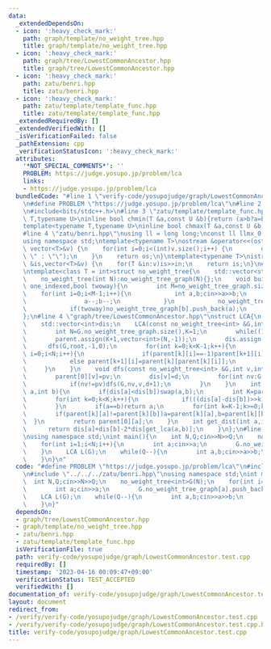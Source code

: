 ```yaml
---
data:
  _extendedDependsOn:
  - icon: ':heavy_check_mark:'
    path: graph/template/no_weight_tree.hpp
    title: graph/template/no_weight_tree.hpp
  - icon: ':heavy_check_mark:'
    path: graph/tree/LowestCommonAncestor.hpp
    title: graph/tree/LowestCommonAncestor.hpp
  - icon: ':heavy_check_mark:'
    path: zatu/benri.hpp
    title: zatu/benri.hpp
  - icon: ':heavy_check_mark:'
    path: zatu/template/template_func.hpp
    title: zatu/template/template_func.hpp
  _extendedRequiredBy: []
  _extendedVerifiedWith: []
  _isVerificationFailed: false
  _pathExtension: cpp
  _verificationStatusIcon: ':heavy_check_mark:'
  attributes:
    '*NOT_SPECIAL_COMMENTS*': ''
    PROBLEM: https://judge.yosupo.jp/problem/lca
    links:
    - https://judge.yosupo.jp/problem/lca
  bundledCode: "#line 1 \"verify-code/yosupojudge/graph/LowestCommonAncestor.test.cpp\"\
    \n#define PROBLEM \"https://judge.yosupo.jp/problem/lca\"\n#line 2 \"zatu/benri.hpp\"\
    \n#include<bits/stdc++.h>\n#line 3 \"zatu/template/template_func.hpp\"\ntemplate<typename\
    \ T,typename U>\ninline bool chmin(T &a,const U &b){return (a>b?a=b,true:false);}\n\
    template<typename T,typename U>\ninline bool chmax(T &a,const U &b){return (a<b?a=b,true:false);}\n\
    #line 4 \"zatu/benri.hpp\"\nusing ll = long long;\nconst ll llmx_0 = 1152921504606846976;\n\
    using namespace std;\ntemplate<typename T>\nostream &operator<<(ostream &os,const\
    \ vector<T>&v) {\n    for(int i=0;i<(int)v.size();i++) {\n        os<<v[i]<<(i!=(int)v.size()-1?\"\
    \ \" : \"\");\n    }\n    return os;\n}\ntemplate<typename T>\nistream &operator>>(istream\
    \ &is,vector<T>&v) {\n    for(T &in:v)is>>in;\n    return is;\n}\n#line 3 \"graph/template/no_weight_tree.hpp\"\
    \ntemplate<class T = int>struct no_weight_tree{\n    std::vector<std::vector<T>>no_weight_tree_graph;\n\
    \    no_weight_tree(int N):no_weight_tree_graph(N){};\n    void build__noweight_tree_input_edge(bool\
    \ one_indexed,bool twoway){\n        int M=no_weight_tree_graph.size();\n    \
    \    for(int i=0;i<M-1;i++){\n            int a,b;cin>>a>>b;\n            if(one_indexed){\n\
    \                a--;b--;\n            }\n            no_weight_tree_graph[a].push_back(b);\n\
    \            if(twoway)no_weight_tree_graph[b].push_back(a);\n        }\n    }\n\
    };\n#line 4 \"graph/tree/LowestCommonAncestor.hpp\"\nstruct LCA{\n    std::vector<std::vector<int>>parent;\n\
    \    std::vector<int>dis;\n    LCA(const no_weight_tree<int> &G,int root=0){\n\
    \        int N=G.no_weight_tree_graph.size(),K=1;\n        while((1<<K)<N)K++;\n\
    \        parent.assign(K+1,vector<int>(N,-1));\n        dis.assign(N,-1);\n  \
    \      dfs(G,root,-1,0);\n        for(int k=0;k<K-1;k++){\n            for(int\
    \ i=0;i<N;i++){\n                if(parent[k][i]==-1)parent[k+1][i]=-1;\n    \
    \            else parent[k+1][i]=parent[k][parent[k][i]];\n            }\n   \
    \     }\n    }\n    void dfs(const no_weight_tree<int> &G,int v,int pv,int d){\n\
    \        parent[0][v]=pv;\n        dis[v]=d;\n        for(int nv:G.no_weight_tree_graph[v]){\n\
    \            if(nv!=pv)dfs(G,nv,v,d+1);\n        }\n    }\n    int get_lca(int\
    \ a,int b){\n        if(dis[a]<dis[b])swap(a,b);\n        int K=parent.size();\n\
    \        for(int k=0;k<K;k++){\n            if(((dis[a]-dis[b])>>k)&1)a=parent[k][a];\n\
    \        }\n        if(a==b)return a;\n        for(int k=K-1;k>=0;k--){\n    \
    \        if(parent[k][a]!=parent[k][b])a=parent[k][a],b=parent[k][b];\n      \
    \  }\n        return parent[0][a];\n    }\n    int get_dist(int a,int b){\n  \
    \      return dis[a]+dis[b]-2*dis[get_lca(a,b)];\n    }\n};\n#line 4 \"verify-code/yosupojudge/graph/LowestCommonAncestor.test.cpp\"\
    \nusing namespace std;\nint main(){\n    int N,Q;cin>>N>>Q;\n    no_weight_tree<int>G(N);\n\
    \    for(int i=1;i<N;i++){\n        int a;cin>>a;\n        G.no_weight_tree_graph[a].push_back(i);\n\
    \    }\n    LCA L(G);\n    while(Q--){\n        int a,b;cin>>a>>b;\n        cout<<L.get_lca(a,b)<<endl;\n\
    \    }\n}\n"
  code: "#define PROBLEM \"https://judge.yosupo.jp/problem/lca\"\n#include \"../../../graph/tree/LowestCommonAncestor.hpp\"\
    \n#include \"../../../zatu/benri.hpp\"\nusing namespace std;\nint main(){\n  \
    \  int N,Q;cin>>N>>Q;\n    no_weight_tree<int>G(N);\n    for(int i=1;i<N;i++){\n\
    \        int a;cin>>a;\n        G.no_weight_tree_graph[a].push_back(i);\n    }\n\
    \    LCA L(G);\n    while(Q--){\n        int a,b;cin>>a>>b;\n        cout<<L.get_lca(a,b)<<endl;\n\
    \    }\n}"
  dependsOn:
  - graph/tree/LowestCommonAncestor.hpp
  - graph/template/no_weight_tree.hpp
  - zatu/benri.hpp
  - zatu/template/template_func.hpp
  isVerificationFile: true
  path: verify-code/yosupojudge/graph/LowestCommonAncestor.test.cpp
  requiredBy: []
  timestamp: '2023-04-16 00:09:47+09:00'
  verificationStatus: TEST_ACCEPTED
  verifiedWith: []
documentation_of: verify-code/yosupojudge/graph/LowestCommonAncestor.test.cpp
layout: document
redirect_from:
- /verify/verify-code/yosupojudge/graph/LowestCommonAncestor.test.cpp
- /verify/verify-code/yosupojudge/graph/LowestCommonAncestor.test.cpp.html
title: verify-code/yosupojudge/graph/LowestCommonAncestor.test.cpp
---
```

